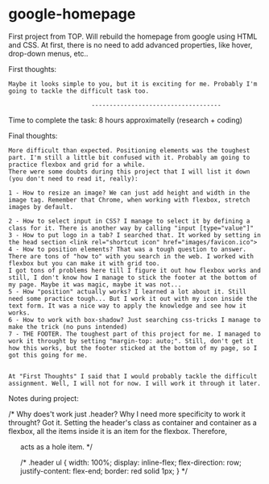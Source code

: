 # google-homepage

First project from TOP. Will rebuild the homepage from google using HTML and CSS. At first, there is no need to add advanced properties, like hover, drop-down menus, etc..

First thoughts: 
	
	Maybe it looks simple to you, but it is exciting for me. Probably I'm going to tackle the difficult task too.

                           ------------------------------------
Time to complete the task: 8 hours approximatelly (research + coding)

Final thoughts:
	
	More difficult than expected. Positioning elements was the toughest part. I'm still a little bit confused with it. Probably am going to practice flexbox and grid for a while.
	There were some doubts during this project that I will list it down (you don't need to read it, really):

	1 - How to resize an image? We can just add height and width in the image tag. Remember that Chrome, when working with flexbox, stretch images by default.

	2 - How to select input in CSS? I manage to select it by defining a class for it. There is another way by calling "input [type="value"]"
	3 - How to put logo in a tab? I searched that. It worked by setting in the head section <link rel="shortcut icon" href="images/favicon.ico">
	4 - How to position elements? That was a tough question to answer. There are tons of "how to" with you search in the web. I worked with flexbox but you can make it with grid too.
	I got tons of problems here till I figure it out how flexbox works and still, I don't know how I manage to stick the footer at the bottom of my page. Maybe it was magic, maybe it was not...
	5 - How "position" actually works? I learned a lot about it. Still need some practice tough... But I work it out with my icon inside the text form. It was a nice way to apply the knowledge and see how it works.
	6 - How to work with box-shadow? Just searching css-tricks I manage to make the trick (no puns intended)
	7 - THE FOOTER. The toughest part of this project for me. I managed to work it throught by setting "margin-top: auto;". Still, don't get it how this works, but the footer sticked at the bottom of my page, so I got this going for me.


	At "First Thoughts" I said that I would probably tackle the difficult assignment. Well, I will not for now. I will work it through it later.



Notes during project:

/* Why does't work just .header? Why I need more specificity to work it throught?
Got it. Setting the header's class as container and container as a flexbox, all the items inside
it is an item for the flexbox. Therefore, <ul> acts as a hole item. */

/* .header ul {
    width: 100%;
    display: inline-flex;
    flex-direction: row;
    justify-content: flex-end;
    border: red solid 1px;
} */

